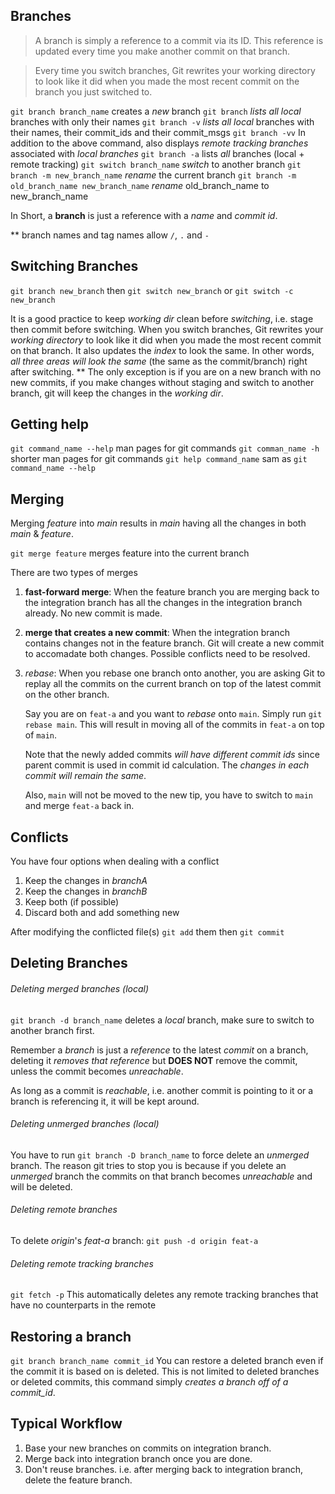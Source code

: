 ## Branches
> A branch is simply a reference to a commit via its ID. This reference is updated every time you make another commit on that branch.

> Every time you switch branches, Git rewrites your working directory to look like it did when you made the most recent commit on the branch you just switched to.

`git branch branch_name` creates a *new* branch
`git branch` *lists all* *local* branches with only their names
`git branch -v` *lists all* *local* branches with their names, their commit_ids and their commit_msgs
`git branch -vv` In addition to the above command, also displays *remote tracking branches* associated with *local branches*
`git branch -a` lists *all* branches (local + remote tracking)
`git switch branch_name` *switch* to another branch
`git branch -m new_branch_name` *rename* the current branch
`git branch -m old_branch_name new_branch_name` *rename* old_branch_name to new_branch_name

In Short, a **branch** is just a reference with a *name* and *commit id*.

\*\* branch names and tag names allow `/`, `.` and `-`

## Switching Branches
`git branch new_branch` then `git switch new_branch` or
`git switch -c new_branch`

It is a good practice to keep *working dir* clean before *switching*, i.e. stage then commit before switching.
When you switch branches, Git rewrites your *working directory* to look like it did when you made the most recent commit on that branch. It also updates the *index* to look the same. 
In other words, *all three areas will look the same* (the same as the commit/branch) right after switching.
\*\* The only exception is if you are on a new branch with no new commits, if you make changes without staging and switch to another branch, git will keep the changes in the *working dir*.

## Getting help
`git command_name --help` man pages for git commands
`git comman_name -h` shorter man pages for git commands
`git help command_name` sam as `git command_name --help`

## Merging
Merging *feature* into *main* results in *main* having all the changes in both *main* & *feature*.

`git merge feature` merges feature into the current branch

There are two types of merges
1. **fast-forward merge**: When the feature branch you are merging back to the integration branch has all the changes in the integration branch already. No new commit is made.
2. **merge that creates a new commit**: When the integration branch contains changes not in the feature branch. Git will create a new commit to accomadate both changes. Possible conflicts need to be resolved. 
3. *rebase*: When you rebase one branch onto another, you are asking Git to replay all the commits on the current branch on top of the latest commit on the other branch.
	
	Say you are on `feat-a` and you want to *rebase* onto `main`. Simply run `git rebase main`. This will result in moving all of the commits in `feat-a` on top of `main`. 
	
	Note that the newly added commits *will have different commit ids* since parent commit is used in commit id calculation. The *changes in each commit will remain the same*. 

	 Also, `main` will not be moved to the new tip, you have to switch to `main` and merge `feat-a` back in.
## Conflicts
You have four options when dealing with a conflict
1. Keep the changes in *branchA*
2. Keep the changes in *branchB*
3. Keep both (if possible)
4. Discard both and add something new

After modifying the conflicted file(s) `git add` them then `git commit`

## Deleting Branches
###### Deleting merged branches (local)
`git branch -d branch_name` deletes a *local* branch, make sure to switch to another branch first.

Remember a *branch* is just a *reference* to the latest *commit* on a branch, deleting it *removes that reference* but **DOES NOT** remove the commit, unless the commit becomes *unreachable*.

As long as a commit is *reachable*, i.e. another commit is pointing to it or a branch is referencing it, it will be kept around.
###### Deleting unmerged branches (local)
You have to run `git branch -D branch_name` to force delete an *unmerged* branch.
The reason git tries to stop you is because if you delete an *unmerged* branch the commits on that branch becomes *unreachable* and will be deleted.
###### Deleting remote branches
To delete *origin*'s *feat-a* branch:
`git push -d origin feat-a`
###### Deleting remote tracking branches
`git fetch -p` This automatically deletes any remote tracking branches that have no counterparts in the remote

## Restoring a branch
`git branch branch_name commit_id` You can restore a deleted branch even if the commit it is based on is deleted. This is not limited to deleted branches or deleted commits, this command simply *creates a branch off of a commit_id*.

## Typical Workflow
1. Base your new branches on commits on integration branch.
2. Merge back into integration branch once you are done.
3. Don't reuse branches. i.e. after merging back to integration branch, delete the feature branch.
